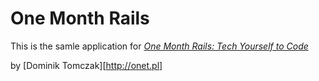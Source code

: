 # One Month Rails

This is the samle application for 
[*One Month Rails: Tech Yourself to Code*](http://onemonthrails.com)

by [Dominik Tomczak][http://onet.pl]